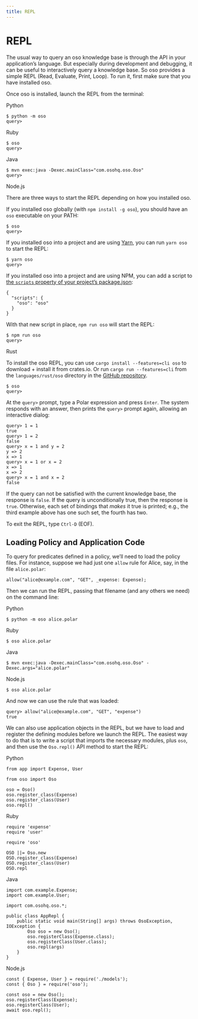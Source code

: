 ```yaml
---
title: REPL
---
```


# REPL

The usual way to query an oso knowledge base is through the API in your
application’s language. But especially during development and debugging,
it can be useful to interactively query a knowledge base. So oso provides
a simple REPL (Read, Evaluate, Print, Loop). To run it, first make sure
that you have installed oso.

Once oso is installed, launch the REPL from the terminal:

Python

```
$ python -m oso
query>
```

Ruby

```
$ oso
query>
```

Java

```
$ mvn exec:java -Dexec.mainClass="com.osohq.oso.Oso"
query>
```

Node.js

There are three ways to start the REPL depending on how you installed
oso.

If you installed oso globally (with `npm install -g oso`), you should
have an `oso` executable on your PATH:

```
$ oso
query>
```

If you installed oso into a project and are using [Yarn](https://yarnpkg.com/), you can run `yarn oso` to start the REPL:

```
$ yarn oso
query>
```

If you installed oso into a project and are using NPM, you can add a
script to [the `scripts` property of your project’s package.json](https://docs.npmjs.com/files/package.json#scripts):

```
{
  "scripts": {
    "oso": "oso"
  }
}
```

With that new script in place, `npm run oso` will start the REPL:

```
$ npm run oso
query>
```

Rust

To install the oso REPL, you can use `cargo install --features=cli oso`
to download + install it from crates.io. Or run `cargo run --features=cli`
from the `languages/rust/oso` directory in the [GitHub repository](https://github.com/osohq/oso).

```
$ oso
query>
```

At the `query>` prompt, type a Polar expression and press `Enter`.
The system responds with an answer, then prints the `query>` prompt
again, allowing an interactive dialog:

```
query> 1 = 1
true
query> 1 = 2
false
query> x = 1 and y = 2
y => 2
x => 1
query> x = 1 or x = 2
x => 1
x => 2
query> x = 1 and x = 2
false
```

If the query can not be satisfied with the current knowledge base,
the response is `false`. If the query is unconditionally true, then
the response is `true`. Otherwise, each set of bindings that *makes*
it true is printed; e.g., the third example above has one such set,
the fourth has two.

To exit the REPL, type `Ctrl-D` (EOF).

## Loading Policy and Application Code

To query for predicates defined in a policy, we’ll need to load the
policy files. For instance, suppose we had just one `allow` rule for
Alice, say, in the file `alice.polar`:

```
allow("alice@example.com", "GET", _expense: Expense);
```

Then we can run the REPL, passing that filename (and any others we need)
on the command line:

Python

```
$ python -m oso alice.polar
```

Ruby

```
$ oso alice.polar
```

Java

```
$ mvn exec:java -Dexec.mainClass="com.osohq.oso.Oso" -Dexec.args="alice.polar"
```

Node.js

```
$ oso alice.polar
```

And now we can use the rule that was loaded:

<!-- TODO(gj): it's a little unfortunate that we pass in a string here instead of
an Expense, which is the specializer in the above-loaded rule. -->
```
query> allow("alice@example.com", "GET", "expense")
true
```

We can also use application objects in the REPL, but we have to load
and register the defining modules before we launch the REPL. The easiest
way to do that is to write a script that imports the necessary modules,
plus `oso`, and then use the `Oso.repl()` API method to start the REPL:

Python

```
from app import Expense, User

from oso import Oso

oso = Oso()
oso.register_class(Expense)
oso.register_class(User)
oso.repl()
```

Ruby

```
require 'expense'
require 'user'

require 'oso'

OSO ||= Oso.new
OSO.register_class(Expense)
OSO.register_class(User)
OSO.repl
```

Java

```
import com.example.Expense;
import com.example.User;

import com.osohq.oso.*;

public class AppRepl {
    public static void main(String[] args) throws OsoException, IOException {
        Oso oso = new Oso();
        oso.registerClass(Expense.class);
        oso.registerClass(User.class);
        oso.repl(args)
    }
}
```

Node.js

```
const { Expense, User } = require('./models');
const { Oso } = require('oso');

const oso = new Oso();
oso.registerClass(Expense);
oso.registerClass(User);
await oso.repl();
```
